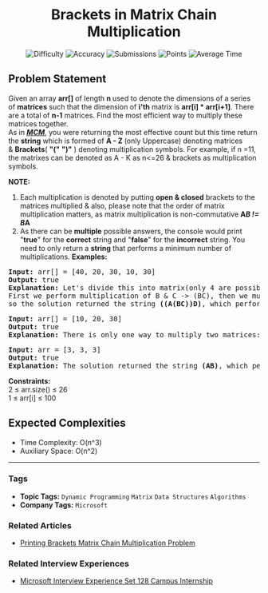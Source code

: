 <h1 align="center">Brackets in Matrix Chain Multiplication</h1>

<p align="center">
  <img alt="Difficulty" title="Difficulty" src="https://custom-icon-badges.demolab.com/badge/Difficulty: Hard-1F222E?style=for-the-badge&logoColor=white&logo=fire"/>
  <img alt="Accuracy" title="Accuracy" src="https://custom-icon-badges.demolab.com/badge/Accuracy: 59.66%25-1F222E?style=for-the-badge&logoColor=white&logo=target"/>
  <img alt="Submissions" title="Submissions" src="https://custom-icon-badges.demolab.com/badge/Submissions: 34K+-1F222E?style=for-the-badge&logoColor=white&logo=repo"/>
  <img alt="Points" title="Points" src="https://custom-icon-badges.demolab.com/badge/Points: 8-1F222E?style=for-the-badge&logoColor=white&logo=award"/>
  <img alt="Average Time" title="Average Time" src="https://custom-icon-badges.demolab.com/badge/Average%20Time: 25m-1F222E?style=for-the-badge&logoColor=white&logo=clock"/>
</p>

## Problem Statement

Given an array <b>arr[]</b> of length <b>n </b>used to denote the dimensions of a series of <b>matrices</b> such that the dimension of <b>i'th</b> matrix is <b>arr[i] * arr[i+1]</b>. There are a total of <b>n-1</b> matrices. Find the most efficient way to multiply these matrices together. <br>As in [<i><b>MCM</b></i>](https://www.geeksforgeeks.org/matrix-chain-multiplication-dp-8/), you were returning the most effective count but this time return the <b>string</b> which is formed of <b>A - Z </b>(only Uppercase) denoting matrices & <b>Brackets</b>( <b>"("</b> <b>")"</b> ) denoting multiplication symbols. For example, if n =11, the matrixes can be denoted as A - K as n<=26 & brackets as multiplication symbols.

<b>NOTE:</b>

1. Each multiplication is denoted by putting <b>open & closed</b> brackets to the matrices multiplied & also, please note that the order of matrix multiplication matters, as matrix multiplication is non-commutative <b>A*B != B*A</b>
1. As there can be <b>multiple</b> possible answers, the console would print "<b>true</b>" for the <b>correct</b> string and "<b>false</b>" for the <b>incorrect</b> string. You need to only return a <b>string</b> that performs a minimum number of multiplications.
<b>Examples:</b>

<pre><b>Input:</b> arr[] = [40, 20, 30, 10, 30]
<b>Output:</b> true
<b>Explanation:</b> Let's divide this into matrix(only 4 are possible) [ [40, 20] -> A, [20, 30] -> B, [30, 10] ->C, [10, 30] -> D ]<br>First we perform multiplication of B & C -> (BC), then we multiply A to (BC) -> (A(BC)), then we multiply D to (A(BC)) -> ((A(BC))D)<br>so the solution returned the string <b>((A(BC))D)</b>, which performs minimum multiplications. The total number of multiplications are 20*30*10 + 40*20*10 + 40*10*30 = 26,000.<br></pre>

<pre><b>Input:</b> arr[] = [10, 20, 30]
<b>Output:</b> true
<b>Explanation:</b> There is only one way to multiply two matrices: (AB): The cost for the multiplication will be 6000
</pre>

<pre><b>Input:</b> arr = [3, 3, 3]
<b>Output:</b> true
<b>Explanation:</b> The solution returned the string <b>(AB)</b>, which performs minimum multiplications. The total number of multiplications are (3*3*3) = 27.</pre>

<b>Constraints:</b><br>2 ≤ arr.size() ≤ 26 <br>1 ≤ arr[i] ≤ 100

## Expected Complexities
- Time Complexity: O(n^3)
- Auxiliary Space: O(n^2)

<hr>

### Tags
- **Topic Tags:** `Dynamic Programming` `Matrix` `Data Structures` `Algorithms`
- **Company Tags:** `Microsoft`

### Related Articles
- [Printing Brackets Matrix Chain Multiplication Problem](https://www.geeksforgeeks.org/printing-brackets-matrix-chain-multiplication-problem/)

### Related Interview Experiences
- [Microsoft Interview Experience Set 128 Campus Internship](https://www.geeksforgeeks.org/microsoft-interview-experience-set-128-campus-internship/)
